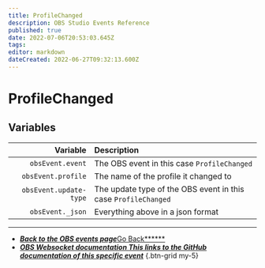 ```yaml
---
title: ProfileChanged
description: OBS Studio Events Reference
published: true
date: 2022-07-06T20:53:03.645Z
tags:
editor: markdown
dateCreated: 2022-06-27T09:32:13.600Z
---
```


# ProfileChanged

## Variables

|               Variable | Description                                                    |
| ----------------------:|:-------------------------------------------------------------- |
|       `obsEvent.event` | The OBS event in this case `ProfileChanged`                    |
|     `obsEvent.profile` | The name of the profile it changed to                          |
| `obsEvent.update-type` | The update type of the OBS event in this case `ProfileChanged` |
|       `obsEvent._json` | Everything above in a json format                              |
---

- [<i class="mdi mdi-chevron-left"></i>***Back to the OBS events page***Go Back******](/en/Broadcasters/OBS/Events)
- [<i class="mdi mdi-github"></i> ***OBS Websocket documentation ***This links to the GitHub documentation of this specific event******](https://github.com/obsproject/obs-websocket/blob/4.x-current/docs/generated/protocol.md#profilechanged)
{.btn-grid my-5}
